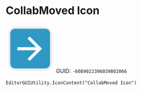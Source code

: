# CollabMoved Icon
![](/img/CollabMoved%20Icon.png)
GUID: `-6089022396039802066`
```
EditorGUIUtility.IconContent("CollabMoved Icon")
```
